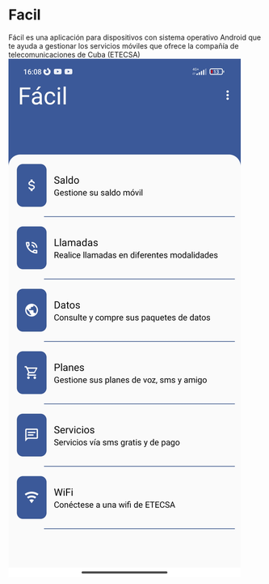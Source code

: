# Facil
Fácil es una aplicación para dispositivos con sistema operativo Android que te ayuda a gestionar los servicios móviles que ofrece la compañía de telecomunicaciones de Cuba (ETECSA)
![Image text](https://github.com/zerodevcuba/Facil/blob/f166bcf62ab9c73cf0aaa0acda8759125080784b/Screenshot_2022-02-13-16-08-09-275_com.zero.facilapp.jpg)
